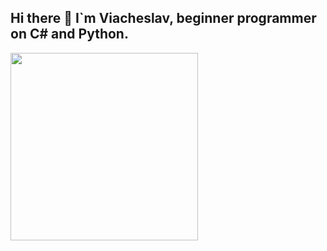 ## Hi there 👋 I`m Viacheslav, beginner programmer on C# and Python.

<div id="header" align="left">
  <img src="https://i.giphy.com/media/v1.Y2lkPTc5MGI3NjExOGhxYzN2bzltZXF1YThjcHhxMHNkaWpoOGh2YmZkYTA1cHNicDNzbiZlcD12MV9pbnRlcm5hbF9naWZfYnlfaWQmY3Q9Zw/10Jpr9KSaXLchW/giphy.gif" width="300"/>
</div>


<!--
**vidankov/vidankov** is a ✨ _special_ ✨ repository because its `README.md` (this file) appears on your GitHub profile.

Here are some ideas to get you started:

- 🔭 I’m currently working on ...
- 🌱 I’m currently learning ...
- 👯 I’m looking to collaborate on ...
- 🤔 I’m looking for help with ...
- 💬 Ask me about ...
- 📫 How to reach me: ...
- 😄 Pronouns: ...
- ⚡ Fun fact: ...
-->
